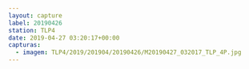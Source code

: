 ```yaml
---
layout: capture
label: 20190426
station: TLP4
date: 2019-04-27 03:20:17+00:00
capturas:
  - imagem: TLP4/2019/201904/20190426/M20190427_032017_TLP_4P.jpg
---
```

